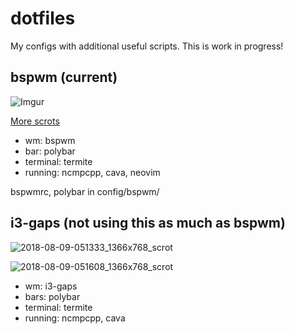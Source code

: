 # dotfiles

My configs with additional useful scripts. This is work in progress!

## bspwm (current)
![Imgur](https://i.imgur.com/zltXuYQ.png)

[More scrots](https://imgur.com/zltXuYQ)

- wm: bspwm
- bar: polybar  
- terminal: termite 
- running: ncmpcpp, cava, neovim

bspwmrc, polybar in config/bspwm/

## i3-gaps (not using this as much as bspwm)
![2018-08-09-051333_1366x768_scrot](https://user-images.githubusercontent.com/32803930/43990318-45483d3a-9d78-11e8-825c-d1a90a918972.png)

![2018-08-09-051608_1366x768_scrot](https://user-images.githubusercontent.com/32803930/43990289-b573a1a4-9d77-11e8-927b-5a5fc23c705f.png)

 - wm: i3-gaps
 - bars: polybar 
 - terminal: termite 
 - running: ncmpcpp, cava 
 


